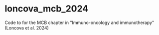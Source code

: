 # loncova_mcb_2024
Code to for the MCB chapter in "Immuno-oncology and immunotherapy" (Loncova et al. 2024)
